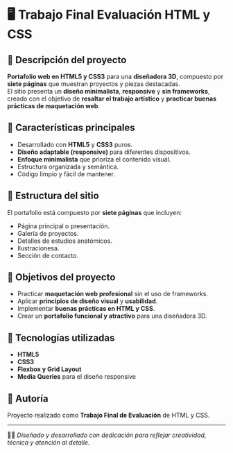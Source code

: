 # 🖥️ Trabajo Final Evaluación HTML y CSS

## 📁 Descripción del proyecto
**Portafolio web en HTML5 y CSS3** para una **diseñadora 3D**, compuesto por **siete páginas** que muestran proyectos y piezas destacadas.  
El sitio presenta un **diseño minimalista**, **responsive** y **sin frameworks**, creado con el objetivo de **resaltar el trabajo artístico** y **practicar buenas prácticas de maquetación web**.

## 🎨 Características principales
- Desarrollado con **HTML5** y **CSS3** puros.  
- **Diseño adaptable (responsive)** para diferentes dispositivos.  
- **Enfoque minimalista** que prioriza el contenido visual.  
- Estructura organizada y semántica.  
- Código limpio y fácil de mantener.

## 📄 Estructura del sitio
El portafolio está compuesto por **siete páginas** que incluyen:
- Página principal o presentación.
- Galería de proyectos.
- Detalles de estudios anatómicos.
- Ilustracionesa.
- Sección de contacto.

## 🧠 Objetivos del proyecto
- Practicar **maquetación web profesional** sin el uso de frameworks.  
- Aplicar **principios de diseño visual** y **usabilidad**.  
- Implementar **buenas prácticas en HTML y CSS**.  
- Crear un **portafolio funcional y atractivo** para una diseñadora 3D.

## 🚀 Tecnologías utilizadas
- **HTML5**
- **CSS3**
- **Flexbox y Grid Layout**
- **Media Queries** para el diseño responsive


## 📂 Autoría
Proyecto realizado como **Trabajo Final de Evaluación** de HTML y CSS.

---

🧑‍🎨 *Diseñado y desarrollado con dedicación para reflejar creatividad, técnica y atención al detalle.*
